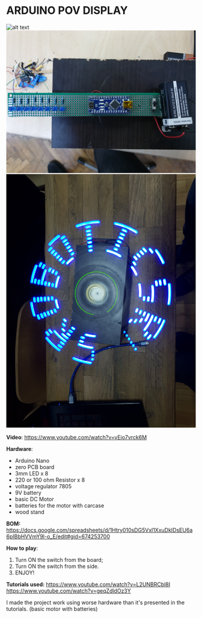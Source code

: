 # ARDUINO POV DISPLAY

![alt text](https://github.com/Mickai55/Introduction-to-Robotics/blob/master/Final%20Project/picture%201.jpg)
![alt text](https://github.com/Mickai55/Introduction-to-Robotics/blob/master/Final%20Project/picture%202.jpg)
![alt text](https://github.com/Mickai55/Introduction-to-Robotics/blob/master/Final%20Project/picture%203.jpg)


**Video**: https://www.youtube.com/watch?v=vEio7vrck6M

**Hardware**: 
- Arduino Nano 
- zero PCB board 
- 3mm LED x 8 
- 220 or 100 ohm Resistor x 8
- voltage regulator 7805
- 9V battery
- basic DC Motor
- batteries for the motor with carcase
- wood stand

**BOM:** https://docs.google.com/spreadsheets/d/1Htry010sDG5Vxl1XxuDkIDsEU6a6pIBbHVVmY9l-o_E/edit#gid=674253700

**How to play**:
1. Turn ON the switch from the board;
2. Turn ON the switch from the side.
3. ENJOY!

**Tutorials used:**
https://www.youtube.com/watch?v=L2UNBRCbl8I
https://www.youtube.com/watch?v=geqZdldOz3Y

I made the project work using worse hardware than it's presented in the tutorials. (basic motor with batteries)

